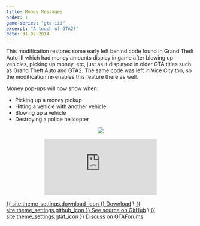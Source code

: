 ```yaml
---
title: Money Messages
order: 1
game-series: "gta-iii"
excerpt: "A touch of GTA2!"
date: 31-07-2014
---
```

This modification restores some early left behind code found in Grand Theft Auto III which had money amounts display in game after blowing up vehicles, picking up money, etc,
just as it displayed in older GTA titles such as Grand Theft Auto and GTA2. The same code was left in Vice City too, so the modification re-enables this feature there as well.

Money pop-ups will now show when:
* Picking up a money pickup
* Hitting a vehicle with another vehicle
* Blowing up a vehicle
* Destroying a police helicopter

<p class="mod-screenshot" align="center">
<a href="https://i.imgur.com/lFdUYLc.jpg"><img src="https://i.imgur.com/lFdUYLcl.jpg"></a>
</p>

<div align="center" class="video-container">
<iframe src="https://www.youtube.com/embed/9uZp9XPd9wA" frameborder="0" allowfullscreen></iframe>
</div>

<a href="https://www.gtagarage.com/mods/show.php?id=26361" class="button" role="button" target="_blank">{{ site.theme_settings.download_icon }} Download</a> \\
<a href="https://github.com/CookiePLMonster/Money-Messages" class="button github" role="button" target="_blank">{{ site.theme_settings.github_icon }} See source on GitHub</a> \\
<a href="https://gtaforums.com/topic/727863-iiivcrel-money-messages/" class="button forums" role="button">{{ site.theme_settings.gtaf_icon }} Discuss on GTAForums</a>